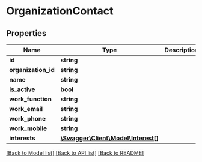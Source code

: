 # OrganizationContact

## Properties

 Name                | Type                                                | Description | Notes      
---------------------|-----------------------------------------------------|-------------|------------
 **id**              | **string**                                          |             | [optional] 
 **organization_id** | **string**                                          |             | [optional] 
 **name**            | **string**                                          |             | [optional] 
 **is_active**       | **bool**                                            |             | [optional] 
 **work_function**   | **string**                                          |             | [optional] 
 **work_email**      | **string**                                          |             | [optional] 
 **work_phone**      | **string**                                          |             | [optional] 
 **work_mobile**     | **string**                                          |             | [optional] 
 **interests**       | [**\Swagger\Client\Model\Interest[]**](Interest.md) |             | [optional] 

[[Back to Model list]](../README.md#documentation-for-models) [[Back to API list]](../README.md#documentation-for-api-endpoints) [[Back to README]](../README.md)


